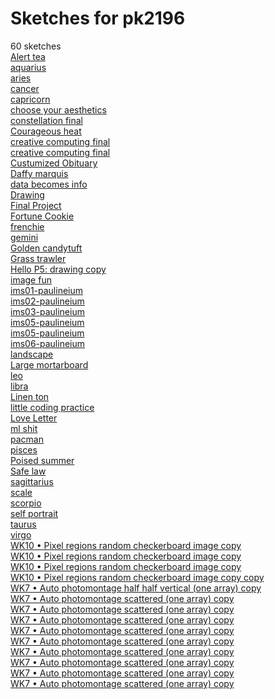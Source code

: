 # Sketches for pk2196
60 sketches  
[Alert tea](https://editor.p5js.org/pk2196/sketches/ygw9fkDvk)<!-- 2020-10-11T14:51:16.545Z -->  
[aquarius](https://editor.p5js.org/pk2196/sketches/N2UaA4W4a)<!-- 2020-12-09T11:26:03.941Z -->  
[aries](https://editor.p5js.org/pk2196/sketches/NDbIccLrM)<!-- 2020-12-09T12:08:15.864Z -->  
[cancer](https://editor.p5js.org/pk2196/sketches/3IBMKH2zH)<!-- 2020-12-09T13:03:40.778Z -->  
[capricorn](https://editor.p5js.org/pk2196/sketches/4IzMWkBR6)<!-- 2020-12-09T11:09:29.222Z -->  
[choose your aesthetics](https://editor.p5js.org/pk2196/sketches/BNT7zQM_k)<!-- 2020-10-18T14:02:32.701Z -->  
[constellation final](https://editor.p5js.org/pk2196/sketches/VnocABPqJ)<!-- 2020-12-01T14:41:01.910Z -->  
[Courageous heat](https://editor.p5js.org/pk2196/sketches/xv24uqnWH)<!-- 2020-09-24T17:18:28.664Z -->  
[creative computing final](https://editor.p5js.org/pk2196/sketches/NEdvImkbE)<!-- 2020-12-10T11:37:20.937Z -->  
[creative computing final](https://editor.p5js.org/pk2196/sketches/xvZLymt8l)<!-- 2020-12-09T20:25:12.463Z -->  
[Custumized Obituary](https://editor.p5js.org/pk2196/sketches/63u1hw9gM)<!-- 2023-05-03T03:57:40.725Z -->  
[Daffy marquis](https://editor.p5js.org/pk2196/sketches/RpztUAEBx)<!-- 2020-11-08T22:18:55.900Z -->  
[data becomes info](https://editor.p5js.org/pk2196/sketches/6YVMu_Ai-)<!-- 2020-11-08T23:25:57.856Z -->  
[Drawing](https://editor.p5js.org/pk2196/sketches/uCEmQeym0)<!-- 2020-09-24T17:34:48.443Z -->  
[Final Project](https://editor.p5js.org/pk2196/sketches/yO5ecOz8m)<!-- 2024-04-16T13:10:54.420Z -->  
[Fortune Cookie](https://editor.p5js.org/pk2196/sketches/08EZ0ei2X)<!-- 2023-04-28T22:05:03.801Z -->  
[frenchie](https://editor.p5js.org/pk2196/sketches/sw7U2Bceu)<!-- 2020-10-04T19:53:30.727Z -->  
[gemini](https://editor.p5js.org/pk2196/sketches/OZ4VBP2ZV)<!-- 2020-12-09T12:56:34.215Z -->  
[Golden candytuft](https://editor.p5js.org/pk2196/sketches/-vUaPmU2h)<!-- 2020-11-01T14:02:48.401Z -->  
[Grass trawler](https://editor.p5js.org/pk2196/sketches/feSn6u2N6)<!-- 2023-04-28T22:02:20.550Z -->  
[Hello P5: drawing copy](https://editor.p5js.org/pk2196/sketches/BANLWbaqn)<!-- 2021-03-31T19:24:44.148Z -->  
[image fun](https://editor.p5js.org/pk2196/sketches/sq_9acK5N)<!-- 2020-10-15T16:56:29.026Z -->  
[ims01-paulineium](https://editor.p5js.org/pk2196/sketches/CHGZXqDjz)<!-- 2024-03-26T14:07:44.597Z -->  
[ims02-paulineium](https://editor.p5js.org/pk2196/sketches/IweQ98r2b)<!-- 2024-04-16T13:43:54.647Z -->  
[ims03-paulineium](https://editor.p5js.org/pk2196/sketches/mfF-qYkEJ)<!-- 2024-04-16T13:50:18.950Z -->  
[ims05-paulineium](https://editor.p5js.org/pk2196/sketches/JU7KZlsY1)<!-- 2024-04-30T11:36:55.230Z -->  
[ims05-paulineium](https://editor.p5js.org/pk2196/sketches/Z2wnB1GRX)<!-- 2024-04-23T11:50:25.109Z -->  
[ims06-paulineium](https://editor.p5js.org/pk2196/sketches/9EiCMF9cV)<!-- 2024-04-30T13:28:14.834Z -->  
[landscape](https://editor.p5js.org/pk2196/sketches/auqsAME09)<!-- 2020-10-11T18:02:44.087Z -->  
[Large mortarboard](https://editor.p5js.org/pk2196/sketches/rdzbpENf4)<!-- 2020-09-25T12:50:41.666Z -->  
[leo](https://editor.p5js.org/pk2196/sketches/hXFk-8aZI)<!-- 2020-12-09T13:14:36.223Z -->  
[libra](https://editor.p5js.org/pk2196/sketches/ecoiM9P1B)<!-- 2020-12-09T14:01:55.531Z -->  
[Linen ton](https://editor.p5js.org/pk2196/sketches/XCuNVvMsR)<!-- 2022-03-09T20:07:44.393Z -->  
[little coding practice](https://editor.p5js.org/pk2196/sketches/o7ZgnfQX3)<!-- 2020-11-19T08:39:26.537Z -->  
[Love Letter](https://editor.p5js.org/pk2196/sketches/ErZ4NtXUy)<!-- 2023-05-03T04:54:12.337Z -->  
[ml shit](https://editor.p5js.org/pk2196/sketches/AV4Y67qBI)<!-- 2022-03-07T03:54:42.070Z -->  
[pacman](https://editor.p5js.org/pk2196/sketches/ah7N9WA35)<!-- 2020-09-26T18:23:25.368Z -->  
[pisces](https://editor.p5js.org/pk2196/sketches/7QuvzQCr3)<!-- 2020-12-09T11:57:27.224Z -->  
[Poised summer](https://editor.p5js.org/pk2196/sketches/6B7E1bXnU)<!-- 2020-10-08T17:15:59.697Z -->  
[Safe law](https://editor.p5js.org/pk2196/sketches/msKIwfui3)<!-- 2024-04-16T14:58:05.393Z -->  
[sagittarius](https://editor.p5js.org/pk2196/sketches/zo8jHrYox)<!-- 2020-12-09T16:43:21.664Z -->  
[scale](https://editor.p5js.org/pk2196/sketches/s-Hfhuc-3)<!-- 2020-11-01T14:19:47.633Z -->  
[scorpio](https://editor.p5js.org/pk2196/sketches/ze-kAEYh5)<!-- 2020-12-09T16:24:05.981Z -->  
[self portrait](https://editor.p5js.org/pk2196/sketches/V_KUyAjd9)<!-- 2020-09-28T20:23:36.704Z -->  
[taurus](https://editor.p5js.org/pk2196/sketches/jtovsKIHl)<!-- 2020-12-09T12:21:06.557Z -->  
[virgo](https://editor.p5js.org/pk2196/sketches/MFpAPBt_0)<!-- 2020-12-09T13:49:40.955Z -->  
[WK10 • Pixel regions random checkerboard image copy](https://editor.p5js.org/pk2196/sketches/w3ZfYthhW)<!-- 2022-04-13T15:12:20.728Z -->  
[WK10 • Pixel regions random checkerboard image copy](https://editor.p5js.org/pk2196/sketches/DJ3ODPJY8)<!-- 2022-04-13T14:41:05.017Z -->  
[WK10 • Pixel regions random checkerboard image copy](https://editor.p5js.org/pk2196/sketches/q7Mb0C6pI)<!-- 2022-04-13T14:20:45.134Z -->  
[WK10 • Pixel regions random checkerboard image copy copy](https://editor.p5js.org/pk2196/sketches/E-ZZu4keb)<!-- 2022-04-13T14:20:50.978Z -->  
[WK7 • Auto photomontage half half vertical (one array) copy](https://editor.p5js.org/pk2196/sketches/Vf5_zf0fD)<!-- 2022-03-23T02:18:29.714Z -->  
[WK7 • Auto photomontage scattered (one array) copy](https://editor.p5js.org/pk2196/sketches/wjcixwSJf)<!-- 2022-03-23T14:39:52.827Z -->  
[WK7 • Auto photomontage scattered (one array) copy](https://editor.p5js.org/pk2196/sketches/YV9Gon2DB)<!-- 2022-03-23T14:38:24.444Z -->  
[WK7 • Auto photomontage scattered (one array) copy](https://editor.p5js.org/pk2196/sketches/VDuHm3eYR)<!-- 2022-03-23T14:28:23.124Z -->  
[WK7 • Auto photomontage scattered (one array) copy](https://editor.p5js.org/pk2196/sketches/Of-KvAf2U)<!-- 2022-03-23T14:27:15.465Z -->  
[WK7 • Auto photomontage scattered (one array) copy](https://editor.p5js.org/pk2196/sketches/1149YkeY9)<!-- 2022-03-23T14:26:17.987Z -->  
[WK7 • Auto photomontage scattered (one array) copy](https://editor.p5js.org/pk2196/sketches/ojXbXOfHP)<!-- 2022-03-23T14:24:09.241Z -->  
[WK7 • Auto photomontage scattered (one array) copy](https://editor.p5js.org/pk2196/sketches/ZLII4RsoW)<!-- 2022-03-23T02:58:30.440Z -->  
[WK7 • Auto photomontage scattered (one array) copy](https://editor.p5js.org/pk2196/sketches/o5-iWd7Kk)<!-- 2022-03-23T02:49:22.781Z -->  
[WK7 • Auto photomontage scattered (one array) copy](https://editor.p5js.org/pk2196/sketches/RJYjwlyo8)<!-- 2022-03-23T02:16:48.842Z -->  